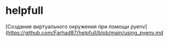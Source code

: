 # helpfull

[Создание виртуального окружения при помощи pyenv](https://github.com/Farhad87/helpfull/blob/main/using_pyenv.md
